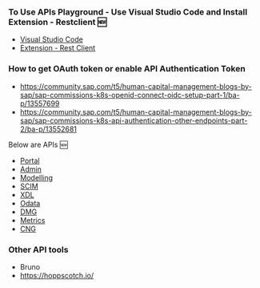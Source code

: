
### To Use APIs Playground -  Use Visual Studio Code and Install Extension - Restclient 🆕
* [Visual Studio Code](https://code.visualstudio.com/)
* [Extension - Rest Client](https://marketplace.visualstudio.com/items?itemName=humao.rest-client)

### How to get OAuth token or enable API Authentication Token

* https://community.sap.com/t5/human-capital-management-blogs-by-sap/sap-commissions-k8s-openid-connect-oidc-setup-part-1/ba-p/13557699
* https://community.sap.com/t5/human-capital-management-blogs-by-sap/sap-commissions-k8s-api-authentication-other-endpoints-part-2/ba-p/13552681

Below are APIs 🆕

* [Portal](https://github.com/yogananda-muthaiah/SAP-Sucessfactors-Incentive-Management/blob/main/APIs/GCP/portal.http)
* [Admin]()
* [Modelling]()
* [SCIM](https://github.com/yogananda-muthaiah/SAP-Sucessfactors-Incentive-Management/blob/main/APIs/GCP/scim.http)
* [XDL](https://github.com/yogananda-muthaiah/SAP-Sucessfactors-Incentive-Management/blob/main/APIs/GCP/xdl.http)
* [Odata](https://github.com/yogananda-muthaiah/SAP-Sucessfactors-Incentive-Management/blob/main/APIs/GCP/odata.http)
* [DMG](https://github.com/yogananda-muthaiah/SAP-Sucessfactors-Incentive-Management/blob/main/APIs/GCP/dmg.http)
* [Metrics]()
* [CNG]()




### Other API tools
* Bruno
* https://hoppscotch.io/
